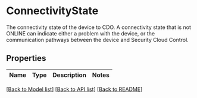 # ConnectivityState

The connectivity state of the device to CDO. A connectivity state that is not ONLINE can indicate either a problem with the device, or the communication pathways between the device and Security Cloud Control.

## Properties

Name | Type | Description | Notes
------------ | ------------- | ------------- | -------------

[[Back to Model list]](../README.md#documentation-for-models) [[Back to API list]](../README.md#documentation-for-api-endpoints) [[Back to README]](../README.md)


